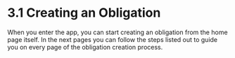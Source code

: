 # 3.1 Creating an Obligation

When you enter the app, you can start creating an obligation from the home page itself. In the next pages you can follow the steps listed out to guide you on every page of the obligation creation process.
